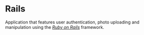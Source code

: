 # Rails

Application that features user authentication, photo uploading and manipulation using the [*Ruby on Rails*](http://guides.rubyonrails.org/index.html) framework.



